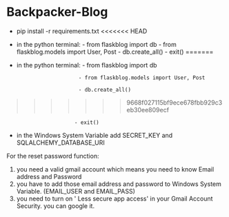 # Backpacker-Blog

- pip install -r requirements.txt
<<<<<<< HEAD
- in the python terminal: - from flaskblog import db
                         - from flaskblog.models import User, Post
                         - db.create_all()
                         - exit()
=======

- in the python terminal: - from flaskblog import db

                          - from flaskblog.models import User, Post
                         
                          - db.create_all()
>>>>>>> 9668f027115bf9ece678fbb929c3eb30ee809ecf
                         
                          - exit()
                         
- in the Windows System Variable add SECRET_KEY and SQLALCHEMY_DATABASE_URI
                         

For the reset password function:

1. you need a valid gmail account which means you need to know Email address and Password
2. you have to add those email address and password to Windows System Variable. (EMAIL_USER and EMAIL_PASS)
3. you need to turn on ' Less secure app access' in your Gmail Account Security. you can google it.

